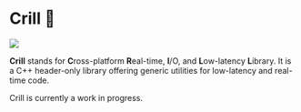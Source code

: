 # Crill 🦐

![](https://github.com/crill-dev/crill/actions/workflows/build_and_test.yml/badge.svg?branch=main)

**Crill** stands for **C**ross-platform **R**eal-time, **I**/O, and **L**ow-latency **L**ibrary. It is a C++ header-only library offering generic utilities for low-latency and real-time code.

Crill is currently a work in progress.